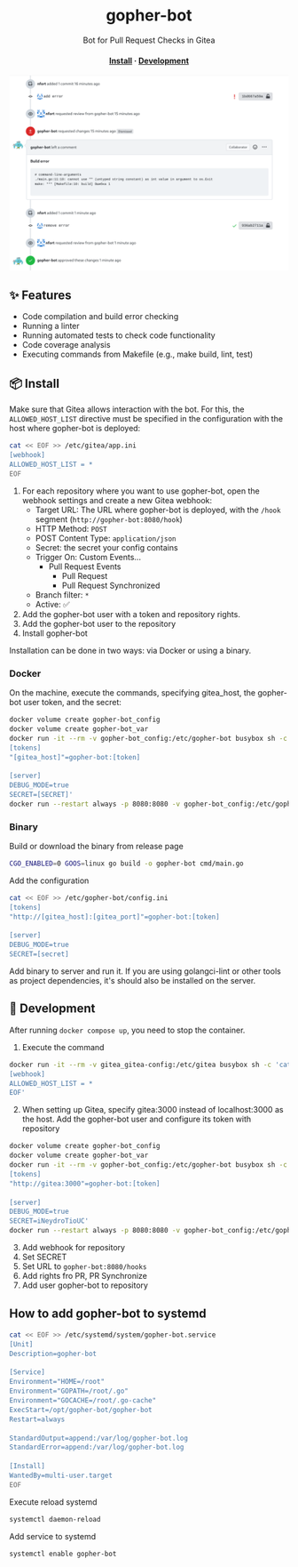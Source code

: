 <div align="center">

# gopher-bot

Bot for Pull Request Checks in Gitea

<h4>
  <a href="#-установка">Install</a>
  ·
  <a href="#-разработка">Development</a>
</h4>

![alt text](https://github.com/nfort/gopher-bot/blob/main/screenshot.png?raw=true)

</div>

## ✨ Features

- Code compilation and build error checking
- Running a linter
- Running automated tests to check code functionality
- Code coverage analysis 
- Executing commands from Makefile (e.g., make build, lint, test)

## 📦 Install

Make sure that Gitea allows interaction with the bot. For this, the `ALLOWED_HOST_LIST` directive must be specified in the configuration with the host where gopher-bot is deployed:

```bash
cat << EOF >> /etc/gitea/app.ini
[webhook]
ALLOWED_HOST_LIST = *
EOF
```
1. For each repository where you want to use gopher-bot, open the webhook settings and create a new Gitea webhook:
    * Target URL: The URL where gopher-bot is deployed, with the `/hook` segment (`http://gopher-bot:8080/hook`)
    * HTTP Method: `POST`
    * POST Content Type: `application/json`
    * Secret: the secret your config contains
    * Trigger On: Custom Events...
      * Pull Request Events
        * Pull Request
        * Pull Request Synchronized
    * Branch filter: `*`
    * Active: ✅
2. Add the gopher-bot user with a token and repository rights.
2. Add the gopher-bot user to the repository
3. Install gopher-bot

Installation can be done in two ways: via Docker or using a binary.

### Docker

On the machine, execute the commands, specifying gitea_host, the gopher-bot user token, and the secret:

```bash
docker volume create gopher-bot_config
docker volume create gopher-bot_var
docker run -it --rm -v gopher-bot_config:/etc/gopher-bot busybox sh -c 'cat << EOF >> /etc/gopher-bot/config.ini
[tokens]
"[gitea_host]"=gopher-bot:[token]

[server]
DEBUG_MODE=true
SECRET=[SECRET]'
docker run --restart always -p 8080:8080 -v gopher-bot_config:/etc/gopher-bot -v gopher-bot_var:/var/gopher-bot --name gopher-bot nfort/gopher-bot:1.0.0
```

### Binary

Build or download the binary from release page

```bash
CGO_ENABLED=0 GOOS=linux go build -o gopher-bot cmd/main.go
```

Add the configuration

```bash
cat << EOF >> /etc/gopher-bot/config.ini
[tokens]
"http://[gitea_host]:[gitea_port]"=gopher-bot:[token]

[server]
DEBUG_MODE=true
SECRET=[secret]
```

Add binary to server and run it.
If you are using golangci-lint or other tools as project dependencies, it's should also be installed on the server.

## 🚀 Development

After running `docker compose up`, you need to stop the container.

1. Execute the command

```bash
docker run -it --rm -v gitea_gitea-config:/etc/gitea busybox sh -c 'cat << EOF >> /etc/gitea/app.ini
[webhook]
ALLOWED_HOST_LIST = *
EOF'
```

2. When setting up Gitea, specify gitea:3000 instead of localhost:3000 as the host. Add the gopher-bot user and configure its token with repository


```bash
docker volume create gopher-bot_config
docker volume create gopher-bot_var
docker run -it --rm -v gopher-bot_config:/etc/gopher-bot busybox sh -c 'cat << EOF >> /etc/gopher-bot/config.ini
[tokens]
"http://gitea:3000"=gopher-bot:[token]

[server]
DEBUG_MODE=true
SECRET=iNeydroTioUC'
docker run --restart always -p 8080:8080 -v gopher-bot_config:/etc/gopher-bot -v gopher-bot_var:/var/gopher-bot --name gopher-bot nfort/gopher-bot:1.0.0
```

3. Add webhook for repository
4. Set SECRET
5. Set URL to `gopher-bot:8080/hooks`
6. Add rights fro PR, PR Synchronize
7. Add user gopher-bot to repository 

## How to add gopher-bot to systemd

```bash
cat << EOF >> /etc/systemd/system/gopher-bot.service
[Unit]
Description=gopher-bot

[Service]
Environment="HOME=/root"
Environment="GOPATH=/root/.go"
Environment="GOCACHE=/root/.go-cache"
ExecStart=/opt/gopher-bot/gopher-bot
Restart=always

StandardOutput=append:/var/log/gopher-bot.log
StandardError=append:/var/log/gopher-bot.log

[Install]
WantedBy=multi-user.target
EOF
```

Execute reload systemd 

```bash
systemctl daemon-reload
```

Add service to systemd

```bash
systemctl enable gopher-bot
```
